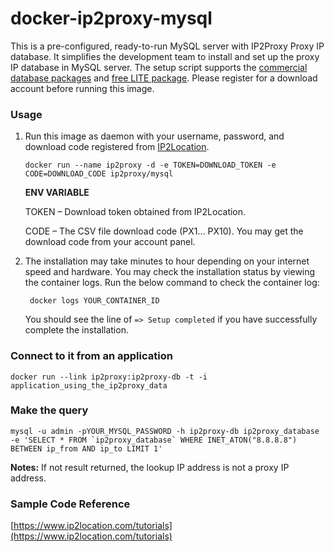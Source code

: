 docker-ip2proxy-mysql
========================

This is a pre-configured, ready-to-run MySQL server with IP2Proxy Proxy IP database. It simplifies the development team to install and set up the proxy IP database in MySQL server. The setup script supports the [commercial database packages](https://www.ip2location.com/database/ip2proxy) and [free LITE package](https://lite.ip2location.com). Please register for a download account before running this image.

### Usage

1. Run this image as daemon with your username, password, and download code registered from [IP2Location](https://www.ip2location.com).

       docker run --name ip2proxy -d -e TOKEN=DOWNLOAD_TOKEN -e CODE=DOWNLOAD_CODE ip2proxy/mysql

    **ENV VARIABLE**

    TOKEN – Download token obtained from IP2Location.

    CODE – The CSV file download code (PX1... PX10). You may get the download code from your account panel.

2. The installation may take minutes to hour depending on your internet speed and hardware. You may check the installation status by viewing the container logs. Run the below command to check the container log:

        docker logs YOUR_CONTAINER_ID

    You should see the line of `=> Setup completed` if you have successfully complete the installation.

### Connect to it from an application

    docker run --link ip2proxy:ip2proxy-db -t -i application_using_the_ip2proxy_data

### Make the query

    mysql -u admin -pYOUR_MYSQL_PASSWORD -h ip2proxy-db ip2proxy_database -e 'SELECT * FROM `ip2proxy_database` WHERE INET_ATON("8.8.8.8") BETWEEN ip_from AND ip_to LIMIT 1'

**Notes:** If not result returned, the lookup IP address is not a proxy IP address.



### Sample Code Reference

[https://www.ip2location.com/tutorials](https://www.ip2location.com/tutorials)
